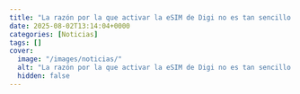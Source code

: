 ```yaml
---
title: "La razón por la que activar la eSIM de Digi no es tan sencillo como parece"
date: 2025-08-02T13:14:04+0000
categories: [Noticias]
tags: []
cover:
  image: "/images/noticias/"
  alt: "La razón por la que activar la eSIM de Digi no es tan sencillo como parece"
  hidden: false
---
```



